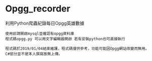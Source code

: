# Opgg_recorder
 利用Python爬蟲紀錄每日Opgg英雄數據
 
	使用前請開啟mysql並確認有opgg資料庫
	程式碼opgg.py 可以用文字編輯器開啟 若有安裝python也可直接執行
	
	程式碼於2019/01/04結束維護，程式碼僅供參考，功能可能因Opgg網站改變而無用。
	C#部分並不是本人撰寫故無上傳。
